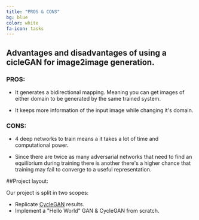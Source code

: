```yaml
---
title: "PROS & CONS"
bg: blue
color: white
fa-icon: tasks
---
```


## Advantages and disadvantages of using a cicleGAN for image2image generation.

### PROS:

- It generates a bidirectional mapping. Meaning you can get images of either domain to be generated by the same trained system.

- It keeps more information of the input image while changing it's domain.

### CONS:

- 4 deep networks to train means a it takes a lot of time and computational power.

- Since there are twice as many adversarial networks that need to find an equilibrium during training there is another there's a higher chance that training may fail to converge to a useful representation.

##Project layout:

Our project is split in two scopes:

- Replicate [CycleGAN](https://arxiv.org/pdf/1703.10593.pdf) results.
- Implement a "Hello World" GAN & CycleGAN from scratch.